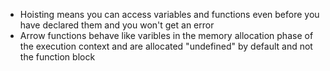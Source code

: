 - Hoisting means you can access variables and functions even before you have declared them and you won't get an error
- Arrow functions behave like varibles in the memory allocation phase of the execution context and are allocated "undefined" by default and not the function block
